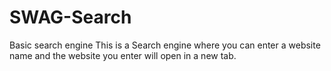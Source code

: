 # SWAG-Search
Basic search engine
This is a Search engine where you can enter a website name and the website you enter will open in a new tab.
